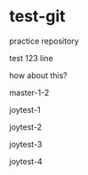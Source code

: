 # test-git

practice repository

test 123 line 

how about this?

master-1-2

joytest-1

joytest-2

joytest-3

joytest-4